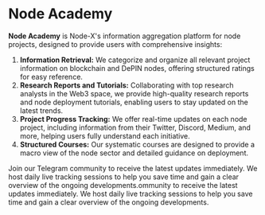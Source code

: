 # Node Academy

**Node Academy** is Node-X's information aggregation platform for node projects, designed to provide users with comprehensive insights:

1. **Information Retrieval:** We categorize and organize all relevant project information on blockchain and DePIN nodes, offering structured ratings for easy reference.
2. **Research Reports and Tutorials:** Collaborating with top research analysts in the Web3 space, we provide high-quality research reports and node deployment tutorials, enabling users to stay updated on the latest trends.
3. **Project Progress Tracking:** We offer real-time updates on each node project, including information from their Twitter, Discord, Medium, and more, helping users fully understand each initiative.
4. **Structured Courses:** Our systematic courses are designed to provide a macro view of the node sector and detailed guidance on deployment.

Join our Telegram community to receive the latest updates immediately. We host daily live tracking sessions to help you save time and gain a clear overview of the ongoing developments.ommunity to receive the latest updates immediately. We host daily live tracking sessions to help you save time and gain a clear overview of the ongoing developments.
